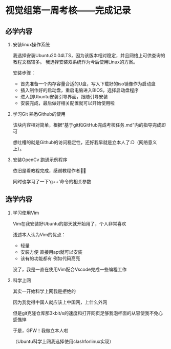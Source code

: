 # 视觉组第一周考核——完成记录

## 必学内容
1. 安装linux操作系统
   
   我选择安装Ubuntu20.04LTS，因为该版本相对稳定，并且网络上可供查询的教程文档较多。
   我选择安装双系统作为今后使用Linux的方案。
   
   安装步骤：
   + 首先准备一个内存容量合适的U盘，写入下载好的iso镜像作为启动盘
   + 插入制作好的启动盘，重启电脑进入BIOS，选择启动盘程序
   + 进入到Ubuntu安装引导界面，跟随引导安装
   + 安装完成，最后做好相关配置就可以开始使用啦 
2. 学习Git 熟悉Github的使用
   
   该块内容相对简单，根据“基于git和GitHub完成考核任务.md”内的指导完成即可

   想吐槽的就是Github的访问稳定性，还好我早就是立本人了:D（网络意义上）。

3. 安装OpenCv 跑通示例程序

    依旧是看教程完成，感谢教程作者🙇‍♂

    同时也学习了一下‘g++’命令的相关参数

## 选学内容
1. 学习使用Vim

    Vim在我安装好Ubuntu的那天就开始用了，个人非常喜欢

    浅述本人认为Vim的优点：
    
    + 轻量
    + 安装方便 直接用apt就可以安装
    + 该有的功能都有 例如代码高亮
    
    没了，我是一直在使用Vim配合Vscode完成一些编程工作

2. 科学上网

    其实一开始科学上网我是拒绝的

    因为我觉得中国人就应该上中国网，上什么外网

    但是git克隆仓库那3kbit/s的速度和打开网页足够我泡杯面的从容使我不免心感憔悴

    于是，GFW！我做立本人啦

    （Ubuntu科学上网我选择使用clashforlinux实现）